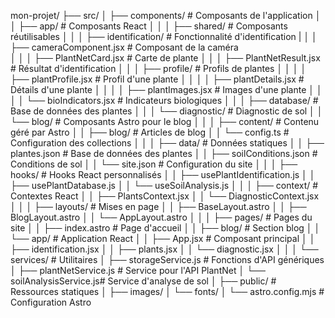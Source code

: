 mon-projet/
├── src/
│ ├── components/ # Composants de l'application
│ │ ├── app/ # Composants React
│ │ │ ├── shared/ # Composants réutilisables
│ │ │ ├── identification/ # Fonctionnalité d'identification
| │ │ ├── cameraComponent.jsx # Composant de la caméra  
│ │ │ ├── PlantNetCard.jsx # Carte de plante
│ │ │ ├── PlantNetResult.jsx # Résultat d'identification
│ │ │ ├── profile/ # Profils de plantes
│ │ │ │ ├── plantProfile.jsx # Profil d'une plante
│ │ │ │ ├── plantDetails.jsx # Détails d'une plante
│ │ │ │ ├── plantImages.jsx # Images d'une plante
│ │ │ │ └── bioIndicators.jsx # Indicateurs biologiques
│ │ │ ├── database/ # Base de données des plantes
│ │ │ └── diagnostic/ # Diagnostic de sol
│ │ └── blog/ # Composants Astro pour le blog
│ │
│ ├── content/ # Contenu géré par Astro
│ │ ├── blog/ # Articles de blog
│ │ └── config.ts # Configuration des collections
│ │
│ ├── data/ # Données statiques
│ │ ├── plantes.json # Base de données des plantes
│ │ ├── soilConditions.json # Conditions de sol
│ │ └── site.json # Configuration du site
│ │
│ ├── hooks/ # Hooks React personnalisés
│ │ ├── usePlantIdentification.js
│ │ ├── usePlantDatabase.js
│ │ └── useSoilAnalysis.js
│ │
│ ├── context/ # Contextes React
│ │ ├── PlantsContext.jsx
│ │ └── DiagnosticContext.jsx
│ │
│ ├── layouts/ # Mises en page
│ │ ├── BaseLayout.astro
│ │ ├── BlogLayout.astro
│ │ └── AppLayout.astro
│ │
│ ├── pages/ # Pages du site
│ │ ├── index.astro # Page d'accueil
│ │ ├── blog/ # Section blog
│ │ └── app/ # Application React
│ │ ├── App.jsx # Composant principal
│ │ ├── identification.jsx
│ │ ├── plants.jsx
│ │ └── diagnostic.jsx
│ │
│ └── services/ # Utilitaires
│ ├── storageService.js # Fonctions d'API génériques
│ ├── plantNetService.js # Service pour l'API PlantNet
│ └── soilAnalysisService.js# Service d'analyse de sol
│
├── public/ # Ressources statiques
│ ├── images/
│ └── fonts/
│
└── astro.config.mjs # Configuration Astro
